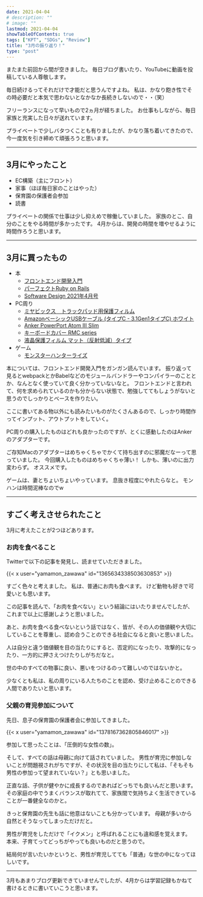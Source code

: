 ```yaml
---
date: 2021-04-04
# description: ""
# image: ""
lastmod: 2021-04-04
showTableOfContents: true
tags: ["KPT", "SDGs", "Review"]
title: "3月の振り返り！"
type: "post"
---
```


またまた前回から間が空きました。
毎日ブログ書いたり、YouTubeに動画を投稿している人尊敬します。

毎日続けるってそれだけで才能だと思うんですよね。
私は、かなり飽き性でその時必要だと本気で思わないとなかなか長続きしないので・・（笑）

フリーランスになって早いもので2ヵ月が経ちました。
お仕事もしながら、毎日家族と充実した日々が送れています。

プライベートで少しバタつくことも有りましたが、かなり落ち着いてきたので、今一度気を引き締めて頑張ろうと思います。

---

## 3月にやったこと

- EC構築（主にフロント）
- 家事（ほぼ毎日家のことはやった）
- 保育園の保護者会参加
- 読書

プライベートの関係で仕事は少し抑えめで稼働していました。
家族のとこ、自分のことをやる時間が多かったです。
4月からは、開発の時間を増やせるように時間作ろうと思います。

---

## 3月に買ったもの

- 本
  - [フロントエンド開発入門](https://www.amazon.co.jp/dp/B08SQQWPDW/ref=cm_sw_em_r_mt_dp_J3497YPXZSF6RW37R2VP)
  - [パーフェクトRuby on Rails](https://www.amazon.co.jp/dp/4297114623/ref=cm_sw_em_r_mt_dp_TSFBWW63CBF4DHDR0TFB)
  - [Software Design 2021年4月号](https://gihyo.jp/magazine/SD/archive/2021/202104)
- PC周り
  - [ミヤビックス　トラックパッド用保護フィルム](https://www.amazon.co.jp/gp/product/B01MFEKHMH/)
  - [AmazonベーシックUSBケーブル (タイプC - 3.1Gen1タイプC) ホワイト](https://www.amazon.co.jp/gp/product/B01GGKYWRE/)
  - [Anker PowerPort Atom III Slim](https://www.amazon.co.jp/gp/product/B07W6D1YPW/)
  - [キーボードカバー RMC series](https://www.amazon.co.jp/gp/product/B01N4Q0XWO/)
  - [液晶保護フィルム マット（反射低減）タイプ](https://www.amazon.co.jp/gp/product/B0868LM2GY/)
- ゲーム
  - [モンスターハンターライズ](https://www.capcom.co.jp/monsterhunter/rise/)


本については、フロントエンド開発入門をガンガン読んでいます。
振り返って見るとwebpackとかBabelなどのモジュールバンドラーやコンパイラーのこととか、なんとなく使っていて良く分かっていないなと。
フロントエンドと言われて、何を求められているのかも分からない状態で、勉強しててもしょうがないと思うのでしっかりとベースを作りたい。

ここに書いてある物以外にも読みたいものがたくさんあるので、しっかり時間作ってインプット、アウトプットをしていく。

PC周りの購入したものはどれも良かったのですが、とくに感動したのはAnkerのアダプターです。

ご存知Macのアダプターはめちゃくちゃでかくて持ち出すのに邪魔だなーって思っていました。
今回購入したものはめちゃくちゃ薄い！
しかも、薄いのに出力変わらず。
オススメです。

ゲームは、妻とちょいちょいやっています。
息抜き程度にやれたらなと。
モンハンは時間泥棒なのでw

---

## すごく考えさせられたこと

3月に考えたことが2つほどあります。

### お肉を食べること

Twitterで以下の記事を発見し、読ませていただきました。

{{< x user="yamamon_zawawa" id="1365634338503630853" >}}

すごく色々と考えました。
私は、普通にお肉も食べます。
けど動物も好きで可愛いとも思います。

この記事を読んで、「お肉を食べない」という結論にはいたりませんでしたが、これまで以上に感謝しようと思いました。

あと、お肉を食べる食べないという話ではなく、皆が、その人の価値観や大切にしていることを尊重し、認め合うことのできる社会になると良いと思いました。

人は自分と違う価値観を目の当たりにすると、否定的になったり、攻撃的になったり、一方的に押さえつけたりしがちだなと。

世の中のすべての物事に良い、悪いをつけるのって難しいのではないかと。

少なくとも私は、私の周りにいる人たちのことを認め、受け止めることのできる人間でありたいと思います。

### 父親の育児参加について

先日、息子の保育園の保護者会に参加してきました。

{{< x user="yamamon_zawawa" id="1378167362805846017" >}}

参加して思ったことは、「圧倒的な女性の数」。

そして、すべての話は母親に向けて話されていました。
男性が育児に参加しないことが問題視されがちですが、その状況を目の当たりにして私は、「そもそも男性の参加って望まれていない？」とも思いました。

正直な話、子供が健やかに成長するのであればどっちでも良いんだと思います。
その家庭の中でうまくバランスが取れてて、家族間で気持ちよく生活できていることが一番健全なのかと。

きっと保育園の先生も話に他意はないことも分かっています。
母親が多いから自然とそうなってしまっただけだと。

男性が育児をしただけで「イクメン」と呼ばれることにも違和感を覚えます。
本来、子育てってどっちがやっても良いものだと思うので。

結局何が言いたいかというと、男性が育児してても「普通」な世の中になってほしいです。

---

3月もあまりブログ更新できていませんでしたが、4月からは学習記録もかねて書けるときに書いていこうと思います。

